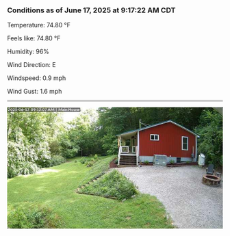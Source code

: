 ### Conditions as of June 17, 2025 at 9:17:22 AM CDT 

Temperature: 74.80 &deg;F

Feels like: 74.80 &deg;F

Humidity: 96%

Wind Direction: E

Windspeed: 0.9 mph

Wind Gust: 1.6 mph

---

<img src="./images/latest.jpeg"/>

